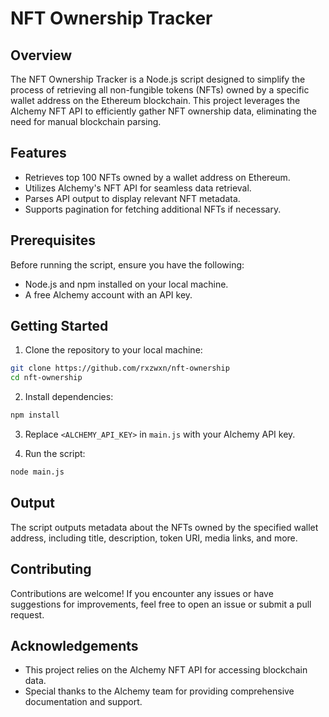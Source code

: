 # NFT Ownership Tracker

## Overview

The NFT Ownership Tracker is a Node.js script designed to simplify the process of retrieving all non-fungible tokens (NFTs) owned by a specific wallet address on the Ethereum blockchain. This project leverages the Alchemy NFT API to efficiently gather NFT ownership data, eliminating the need for manual blockchain parsing.

## Features

- Retrieves top 100 NFTs owned by a wallet address on Ethereum.
- Utilizes Alchemy's NFT API for seamless data retrieval.
- Parses API output to display relevant NFT metadata.
- Supports pagination for fetching additional NFTs if necessary.

## Prerequisites

Before running the script, ensure you have the following:

- Node.js and npm installed on your local machine.
- A free Alchemy account with an API key.

## Getting Started

1. Clone the repository to your local machine:

```bash
git clone https://github.com/rxzwxn/nft-ownership
cd nft-ownership
```

2. Install dependencies:

```bash
npm install
```

3. Replace `<ALCHEMY_API_KEY>` in `main.js` with your Alchemy API key.

4. Run the script:

```bash
node main.js
```

## Output

The script outputs metadata about the NFTs owned by the specified wallet address, including title, description, token URI, media links, and more.

## Contributing

Contributions are welcome! If you encounter any issues or have suggestions for improvements, feel free to open an issue or submit a pull request.


## Acknowledgements

- This project relies on the Alchemy NFT API for accessing blockchain data.
- Special thanks to the Alchemy team for providing comprehensive documentation and support.

